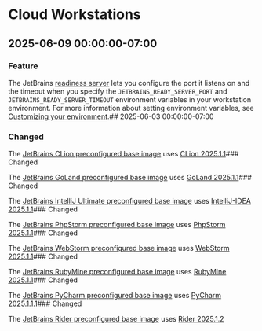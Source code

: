 # Cloud Workstations

## 2025-06-09 00:00:00-07:00

### Feature

The JetBrains [readiness server](https://cloud.google.com/workstations/docs/develop-code-using-local-jetbrains-ides#add_a_server_readiness_check) lets you configure the port it listens on and the timeout when you specify the `JETBRAINS_READY_SERVER_PORT` and `JETBRAINS_READY_SERVER_TIMEOUT` environment variables in your workstation environment. For more information about setting environment variables, see [Customizing your environment](https://cloud.google.com/workstations/docs/create-configuration#customize_environment).## 2025-06-03 00:00:00-07:00

### Changed

The [JetBrains CLion preconfigured base image](https://cloud.google.com/workstations/docs/preconfigured-base-images#list_of_preconfigured_base_images) uses [CLion 2025.1.1](https://youtrack.jetbrains.com/articles/CPP-A-230654398/CLion-2025.1.1-251.25410.104-build-Release-Notes)### Changed

The [JetBrains GoLand preconfigured base image](https://cloud.google.com/workstations/docs/preconfigured-base-images#list_of_preconfigured_base_images) uses [GoLand 2025.1.1](https://youtrack.jetbrains.com/articles/GO-A-231735963/GoLand-2025.1.1-251.25410.140-build-Release-Notes)### Changed

The [JetBrains IntelliJ Ultimate preconfigured base image](https://cloud.google.com/workstations/docs/preconfigured-base-images#list_of_preconfigured_base_images) uses [IntelliJ-IDEA 2025.1.1](https://youtrack.jetbrains.com/articles/IDEA-A-2100662430/IntelliJ-IDEA-2025.1.1.1-251.25410.129-build-Release-Notes)### Changed

The [JetBrains PhpStorm preconfigured base image](https://cloud.google.com/workstations/docs/preconfigured-base-images#list_of_preconfigured_base_images) uses [PhpStorm 2025.1.1](https://youtrack.jetbrains.com/articles/WI-A-231736231/PhpStorm-2025.1.1-251.25410.148-build-Release-Notes)### Changed

The [JetBrains WebStorm preconfigured base image](https://cloud.google.com/workstations/docs/preconfigured-base-images#list_of_preconfigured_base_images) uses [WebStorm 2025.1.1](https://youtrack.jetbrains.com/articles/WEB-A-233538594/WebStorm-2025.1.1-251.25410.117-build-Release-Notes)### Changed

The [JetBrains RubyMine preconfigured base image](https://cloud.google.com/workstations/docs/preconfigured-base-images#list_of_preconfigured_base_images) uses [RubyMine 2025.1.1](https://youtrack.jetbrains.com/articles/RUBY-A-220365264/RubyMine-2025.1.1-251.25410.120-build-Release-Notes)### Changed

The [JetBrains PyCharm preconfigured base image](https://cloud.google.com/workstations/docs/preconfigured-base-images#list_of_preconfigured_base_images) uses [PyCharm 2025.1.1.1](https://youtrack.jetbrains.com/articles/PY-A-233538403/PyCharm-2025.1.1.1-251.25410.159-build-Release-Notes)### Changed

The [JetBrains Rider preconfigured base image](https://cloud.google.com/workstations/docs/preconfigured-base-images#list_of_preconfigured_base_images) uses [Rider 2025.1.2](https://youtrack.jetbrains.com/issues?q=project:%20Rider%20%7Bavailable%20in%7D:%20%7B2025.1.2%20(251.25410.119)%7D)
